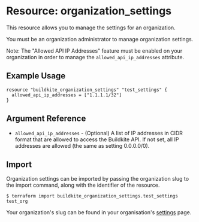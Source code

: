# Resource: organization_settings

This resource allows you to manage the settings for an organization.

You must be an organization administrator to manage organization settings.

Note: The "Allowed API IP Addresses" feature must be enabled on your organization in order to manage the `allowed_api_ip_addresses` attribute.

## Example Usage

```hcl
resource "buildkite_organization_settings" "test_settings" {
  allowed_api_ip_addresses = ["1.1.1.1/32"]
}
```

## Argument Reference

- `allowed_api_ip_addresses` - (Optional) A list of IP addresses in CIDR format that are allowed to access the Buildkite API. If not set, all IP addresses are allowed (the same as setting 0.0.0.0/0).

## Import

Organization settings can be imported by passing the organization slug to the import command, along with the identifier of the resource.

```
$ terraform import buildkite_organization_settings.test_settings test_org
```

Your organization's slug can be found in your organisation's [settings](https://buildkite.com/organizations/~/settings) page.
